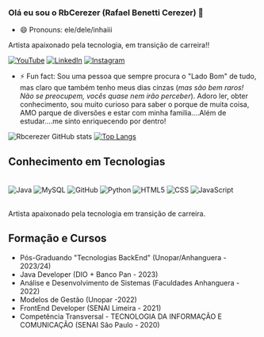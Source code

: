 

<!--
**rbcerezer/rbcerezer** is a ✨ _special_ ✨ repository because its `README.md` (this file) appears on your GitHub profile.

Here are some ideas to get you started:

- 🔭 I’m currently working on ...
- 🌱 I’m currently learning ...
- 👯 I’m looking to collaborate on ...
- 🤔 I’m looking for help with ...
- 💬 Ask me about ...
- 📫 How to reach me: ...
- 😄 Pronouns: ...
- ⚡ Fun fact: ...
-->
### Olá eu sou o RbCerezer (Rafael Benetti Cerezer) 👋
- 😄 Pronouns: ele/dele/inhaiii

Artista apaixonado pela tecnologia, em transição de carreira!!

[![YouTube](https://img.shields.io/badge/YouTube-FF0000?style=for-the-badge&logo=youtube&logoColor=white)](https://youtube.com/@proxima_parada)
[![LinkedIn](https://img.shields.io/badge/LinkedIn-0077B5?style=for-the-badge&logo=linkedin&logoColor=white)](https://www.linkedin.com/in/rafael-cerezer-a3615b201/)
[![Instagram](https://img.shields.io/badge/Instagram-E4405F?style=for-the-badge&logo=instagram&logoColor=white)](https://www.instagram.com/b.rafa86/)

- ⚡ Fun fact: Sou uma pessoa que sempre procura o "Lado Bom" de tudo, mas claro que também tenho meus dias cinzas (_mas são bem raros! Não se preocupem, vocês quase nem irão perceber_). Adoro ler, obter conhecimento, sou muito curioso para saber o porque de muita coisa, AMO parque de diversões e estar com minha familia....Além de estudar....me sinto enriquecendo por dentro!


![Rbcerezer GitHub stats](https://github-readme-stats.vercel.app/api?username=rbcerezer&show_icons=true&theme=highcontrast)
[![Top Langs](https://github-readme-stats.vercel.app/api/top-langs/?username=rbcerezer&layout=compact)](https://github.com/rbcerezer/github-readme-stats)



## Conhecimento em Tecnologias

<div style="display: inline_block"><br/>
    <img align="center" alt="Java" src="https://img.shields.io/badge/Java-ED8B00?style=for-the-badge&logo=openjdk&logoColor=white" />
    <img align="center" alt="MySQL" src="https://img.shields.io/badge/MySQL-00000F?style=for-the-badge&logo=mysql&logoColor=white" />
    <img align="center" alt="GitHub" src="https://img.shields.io/badge/GitHub-100000?style=for-the-badge&logo=github&logoColor=white" />
    <img align="center" alt="Python" src="https://img.shields.io/badge/Python-14354C?style=for-the-badge&logo=python&logoColor=white" />
    <img align="center" alt="HTML5" src="https://img.shields.io/badge/HTML5-E34F26?style=for-the-badge&logo=html5&logoColor=white" /> 
    <img align="center" alt="CSS" src="https://img.shields.io/badge/CSS3-1572B6?style=for-the-badge&logo=css3&logoColor=white" /> 
    <img align="center" alt="JavaScript" src="https://img.shields.io/badge/JavaScript-F7DF1E?style=for-the-badge&logo=javascript&logoColor=black">     
    
</div><br/>

Artista apaixonado pela tecnologia em transição de carreira.

## Formação e Cursos

- Pós-Graduando "Tecnologias BackEnd" (Unopar/Anhanguera - 2023/24)
- Java Developer (DIO + Banco Pan - 2023)
- Análise e Desenvolvimento de Sistemas (Faculdades Anhanguera - 2022)
- Modelos de Gestão (Unopar -2022)
- FrontEnd Developer (SENAI Limeira - 2021)
- Competência Transversal - TECNOLOGIA DA
INFORMAÇÃO E COMUNICAÇÃO (SENAI São Paulo - 2020)
